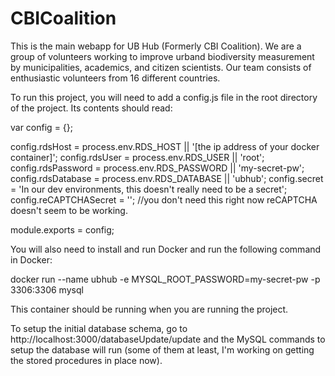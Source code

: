 # CBICoalition

This is the main webapp for UB Hub (Formerly CBI Coalition). We are a group of volunteers working to improve urband biodiversity measurement by municipalities, academics, and citizen scientists. Our team consists of enthusiastic volunteers from 16 different countries.

To run this project, you will need to add a config.js file in the root directory of the project. Its contents should read:

var config = {};

config.rdsHost = process.env.RDS_HOST || '[the ip address of your docker container]';
config.rdsUser = process.env.RDS_USER || 'root';
config.rdsPassword =  process.env.RDS_PASSWORD || 'my-secret-pw';
config.rdsDatabase = process.env.RDS_DATABASE || 'ubhub';
config.secret = 'In our dev environments, this doesn't really need to be a secret';
config.reCAPTCHASecret = ''; //you don't need this right now reCAPTCHA doesn't seem to be working.

module.exports = config;

You will also need to install and run Docker and run the following command in Docker:

docker run --name ubhub -e MYSQL_ROOT_PASSWORD=my-secret-pw -p 3306:3306 mysql

This container should be running when you are running the project.

To setup the initial database schema, go to http://localhost:3000/databaseUpdate/update and the MySQL commands to setup the database will run (some of them at least, I'm working on getting the stored procedures in place now).
